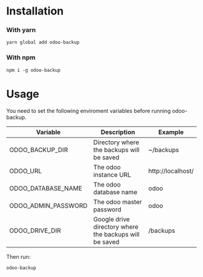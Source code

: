 # Installation

### With yarn 
```
yarn global add odoo-backup
```

### With npm 
```
npm i -g odoo-backup
```

# Usage

You need to set the following enviroment variables before running odoo-backup.

| Variable            | Description                                            | Example           |
|---------------------|--------------------------------------------------------|-------------------|
| ODOO_BACKUP_DIR     | Directory where the backups will be saved              | ~/backups         |
| ODOO_URL            | The odoo instance URL                                  | http://localhost/ |
| ODOO_DATABASE_NAME  | The odoo database name                                 | odoo              |
| ODOO_ADMIN_PASSWORD | The odoo master password                               | odoo              |
| ODOO_DRIVE_DIR      | Google drive directory where the backups will be saved | /backups          |

Then run:

```
odoo-backup
```